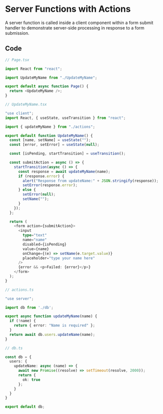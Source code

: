 # Server Functions with Actions

A server function is called inside a client component within a form submit handler to demonstrate server-side processing in response to a form submission.

## Code

```typescript
// Page.tsx

import React from "react";

import UpdateMyName from "./UpdateMyName";

export default async function Page() {
  return <UpdateMyName />;
}

```

```typescript
// UpdateMyName.tsx

"use client";
import React, { useState, useTransition } from "react";

import { updateMyName } from "./actions";

export default function UpdateMyName() {
  const [name, setName] = useState("");
  const [error, setError] = useState(null);

  const [isPending, startTransition] = useTransition();

  const submitAction = async () => {
    startTransition(async () => {
      const response = await updateMyName(name);
      if (response.error) {
        alert("Response from updateName:" + JSON.stringify(response));
        setError(response.error);
      } else {
        setError(null);
        setName("");
      }
    });
  };

  return (
    <form action={submitAction}>
      <input
        type="text"
        name="name"
        disabled={isPending}
        value={name}
        onChange={(e) => setName(e.target.value)}
        placeholder="type your name here"
      />
      {error && <p>Failed: {error}</p>}
    </form>
  );
}

```

```typescript
// actions.ts

"use server";

import db from './db';

export async function updateMyName(name) {
  if (!name) {
    return { error: "Name is required" };
  }
  return await db.users.updateName(name);
}

```

```typescript
// db.ts

const db = {
  users: {
    updateName: async (name) => {
      await new Promise((resolve) => setTimeout(resolve, 2000));
      return {
        ok: true
      };
    }
  }
}

export default db;
```
